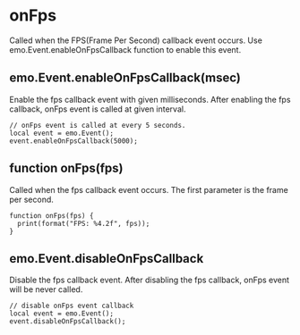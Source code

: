 # onFps #

Called when the FPS(Frame Per Second) callback event occurs. Use emo.Event.enableOnFpsCallback function to enable this event.

## emo.Event.enableOnFpsCallback(msec) ##

Enable the fps callback event with given milliseconds. After enabling the fps callback, onFps event is called at given interval.

```
// onFps event is called at every 5 seconds.
local event = emo.Event();
event.enableOnFpsCallback(5000); 
```

## function onFps(fps) ##

Called when the fps callback event occurs. The first parameter is the frame per second.

```
function onFps(fps) {
  print(format("FPS: %4.2f", fps));
}
```

## emo.Event.disableOnFpsCallback ##

Disable the fps callback event. After disabling the fps callback, onFps event will be never called.

```
// disable onFps event callback
local event = emo.Event();
event.disableOnFpsCallback(); 
```